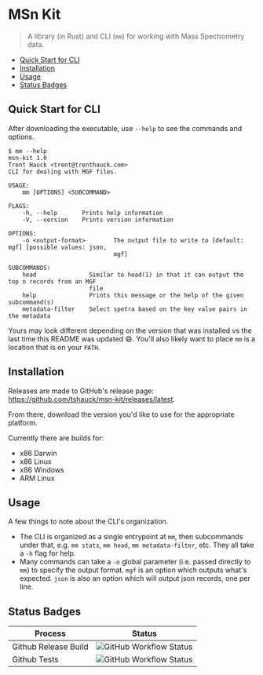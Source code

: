 # MSn Kit

> A library (in Rust) and CLI (`mm`) for working with Mass Spectrometry data.

<!-- vim-markdown-toc GFM -->

* [Quick Start for CLI](#quick-start-for-cli)
* [Installation](#installation)
* [Usage](#usage)
* [Status Badges](#status-badges)

<!-- vim-markdown-toc -->

## Quick Start for CLI

After downloading the executable, use `--help` to see the commands and options.

```console
$ mm --help
msn-kit 1.0
Trent Hauck <trent@trenthauck.com>
CLI for dealing with MGF files.

USAGE:
    mm [OPTIONS] <SUBCOMMAND>

FLAGS:
    -h, --help       Prints help information
    -V, --version    Prints version information

OPTIONS:
    -o <output-format>        The output file to write to [default: mgf] [possible values: json,
                              mgf]

SUBCOMMANDS:
    head               Similar to head(1) in that it can output the top n records from an MGF
                       file
    help               Prints this message or the help of the given subcommand(s)
    metadata-filter    Select spetra based on the key value pairs in the metadata
```

Yours may look different depending on the version that was installed vs the
last time this README was updated 😄. You'll also likely want to place `mm` is a
location that is on your `PATH`.

## Installation

Releases are made to GitHub's release page:
https://github.com/tshauck/msn-kit/releases/latest.

From there, download the version you'd like to use for the appropriate platform.

Currently there are builds for:

* x86 Darwin
* x86 Linux
* x86 Windows
* ARM Linux

## Usage

A few things to note about the CLI's organization.

* The CLI is organized as a single entrypoint at `mm`, then subcommands under
  that, e.g. `mm stats`, `mm head`, `mm metadata-filter`, etc. They all take a
  `-h` flag for help.
* Many commands can take a `-o` global parameter (i.e. passed directly to `mm`)
  to specify the output format. `mgf` is an option which outputs what's
  expected. `json` is also an option which will output json records, one per
  line.

## Status Badges

| Process      | Status |
| ----------- | ----------- |
| Github Release Build | ![GitHub Workflow Status](https://img.shields.io/github/workflow/status/tshauck/msn-kit/Build%20Release?style=for-the-badge) |
| Github Tests | ![GitHub Workflow Status](https://img.shields.io/github/workflow/status/tshauck/msn-kit/Run%20Tests?style=for-the-badge) |
